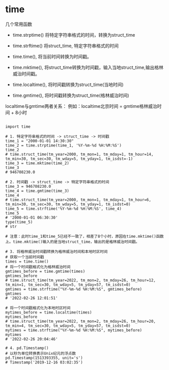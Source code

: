 # time
几个常用函数
+ time.strptime()  将特定字符串格式的时间，转换为struct_time
+ time.strftime()  将struct_time, 特定字符串格式的时间

+ time.time(), 将当前时间转换为时间戳。
+ time.mktime(), 将struct_time转换为时间戳，输入当地struct_time,输出格林威治时间戳。

+ time.localtime(), 将时间戳转换为struct_time(当地时间)
+ time.gmtime(), 将时间戳转换为struct_time(格林威治时间)

localtime与gmtime两者关系： 例如：localtime北京时间 = gmtime格林威治时间 + 8小时

```

import time

# 1. 特定字符串格式的时间 -> struct_time -> 时间戳
time_1 = "2000-01-01 14:30:30"
time_2 = time.strptime(time_1, '%Y-%m-%d %H:%M:%S')
time_2
# time.struct_time(tm_year=2000, tm_mon=1, tm_mday=1, tm_hour=14, tm_min=30, tm_sec=30, tm_wday=5, tm_yday=1, tm_isdst=-1)
time_3 = time.mktime(time_2)
time_3
# 946708230.0

# 2. 时间戳 -> struct_time -> 特定字符串格式的时间
time_3 = 946708230.0
time_4 = time.gmtime(time_3)
time_4
# time.struct_time(tm_year=2000, tm_mon=1, tm_mday=1, tm_hour=6, tm_min=30, tm_sec=30, tm_wday=5, tm_yday=1, tm_isdst=0)
time_5 = time.strftime('%Y-%m-%d %H:%M:%S', time_4)
time_5
# '2000-01-01 06:30:30'
type(time_5)
# str

# 注意：此时time_1和time_5已经不一致了，相差了8个小时，原因在time.mktime()函数上。time.mktime()输入的是当地struct_time，输出的是格林威治时间戳。

# 3. 将格林威治时间戳转换为格林威治时间和本地时区时间
# 获取一个当前时间戳
times = time.time()
# 将一个时间戳格式化为格林威治时间
gmtimes_before = time.gmtime(times)
gmtimes_before
# time.struct_time(tm_year=2022, tm_mon=2, tm_mday=26, tm_hour=12, tm_min=1, tm_sec=30, tm_wday=5, tm_yday=57, tm_isdst=0)
gmtimes = time.strftime("%Y-%m-%d %H:%M:%S", gmtimes_before)
gmtimes
# '2022-02-26 12:01:51'

# 将一个时间戳格式化为本地时区时间
mytimes_before = time.localtime(times)
mytimes_before
# time.struct_time(tm_year=2022, tm_mon=2, tm_mday=26, tm_hour=20, tm_min=4, tm_sec=30, tm_wday=5, tm_yday=57, tm_isdst=0)
mytimes = time.strftime("%Y-%m-%d %H:%M:%S", mytimes_before)
mytimes
# '2022-02-26 20:04:46'

# 4. pd.Timestamp()
# 以秒为单位转换表示Unix纪元的浮点数
pd.Timestamp(1513393355, unit='s')
# Timestamp('2019-12-16 03:02:35')


```